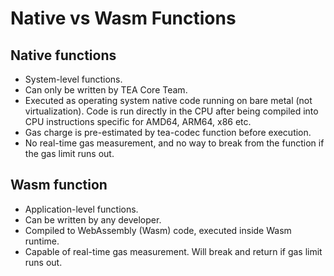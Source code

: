 # Native vs Wasm Functions

## Native functions

- System-level functions.
- Can only be written by TEA Core Team.
- Executed as operating system native code running on bare metal (not virtualization). Code is run directly in the CPU after being compiled into CPU instructions specific for AMD64, ARM64, x86 etc.
- Gas charge is pre-estimated by tea-codec function before execution. 
- No real-time gas measurement, and no way to break from the function if the gas limit runs out.

## Wasm function

- Application-level functions.
- Can be written by any developer.
- Compiled to WebAssembly (Wasm) code, executed inside Wasm runtime.
- Capable of real-time gas measurement. Will break and return if gas limit runs out.